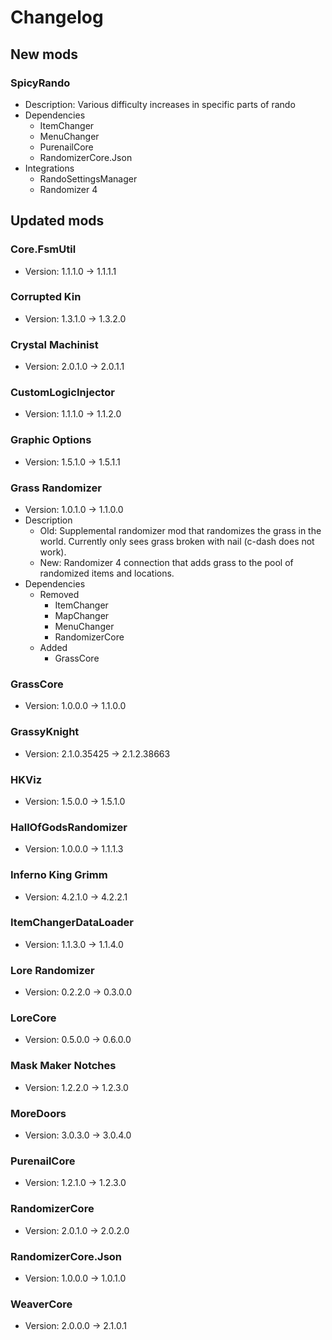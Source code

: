 # Changelog


## New mods

### SpicyRando

- Description: Various difficulty increases in specific parts of rando
- Dependencies
  + ItemChanger
  + MenuChanger
  + PurenailCore
  + RandomizerCore.Json
- Integrations
  + RandoSettingsManager
  + Randomizer 4


## Updated mods

### Core.FsmUtil

- Version: 1.1.1.0 -> 1.1.1.1

### Corrupted Kin

- Version: 1.3.1.0 -> 1.3.2.0

### Crystal Machinist

- Version: 2.0.1.0 -> 2.0.1.1

### CustomLogicInjector

- Version: 1.1.1.0 -> 1.1.2.0

### Graphic Options

- Version: 1.5.1.0 -> 1.5.1.1

### Grass Randomizer

- Version: 1.0.1.0 -> 1.1.0.0
- Description
  + Old: Supplemental randomizer mod that randomizes the grass in the world. Currently only sees grass broken with nail (c-dash does not work).
  + New: Randomizer 4 connection that adds grass to the pool of randomized items and locations.
- Dependencies
  + Removed
    - ItemChanger
    - MapChanger
    - MenuChanger
    - RandomizerCore
  + Added
    - GrassCore

### GrassCore

- Version: 1.0.0.0 -> 1.1.0.0

### GrassyKnight

- Version: 2.1.0.35425 -> 2.1.2.38663

### HKViz

- Version: 1.5.0.0 -> 1.5.1.0

### HallOfGodsRandomizer

- Version: 1.0.0.0 -> 1.1.1.3

### Inferno King Grimm

- Version: 4.2.1.0 -> 4.2.2.1

### ItemChangerDataLoader

- Version: 1.1.3.0 -> 1.1.4.0

### Lore Randomizer

- Version: 0.2.2.0 -> 0.3.0.0

### LoreCore

- Version: 0.5.0.0 -> 0.6.0.0

### Mask Maker Notches

- Version: 1.2.2.0 -> 1.2.3.0

### MoreDoors

- Version: 3.0.3.0 -> 3.0.4.0

### PurenailCore

- Version: 1.2.1.0 -> 1.2.3.0

### RandomizerCore

- Version: 2.0.1.0 -> 2.0.2.0

### RandomizerCore.Json

- Version: 1.0.0.0 -> 1.0.1.0

### WeaverCore

- Version: 2.0.0.0 -> 2.1.0.1

